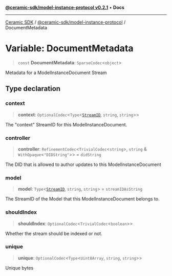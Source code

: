 [**@ceramic-sdk/model-instance-protocol v0.2.1**](../README.md) • **Docs**

***

[Ceramic SDK](../../../README.md) / [@ceramic-sdk/model-instance-protocol](../README.md) / DocumentMetadata

# Variable: DocumentMetadata

> `const` **DocumentMetadata**: `SparseCodec`\<`object`\>

Metadata for a ModelInstanceDocument Stream

## Type declaration

### context

> **context**: `OptionalCodec`\<`Type`\<[`StreamID`](../../identifiers/classes/StreamID.md), `string`, `string`\>\>

The "context" StreamID for this ModelInstanceDocument.

### controller

> **controller**: `RefinementCodec`\<`TrivialCodec`\<`string`\>, `string` & `WithOpaque`\<`"DIDString"`\>\> = `didString`

The DID that is allowed to author updates to this ModelInstanceDocument

### model

> **model**: `Type`\<[`StreamID`](../../identifiers/classes/StreamID.md), `string`, `string`\> = `streamIDAsString`

The StreamID of the Model that this ModelInstanceDocument belongs to.

### shouldIndex

> **shouldIndex**: `OptionalCodec`\<`TrivialCodec`\<`boolean`\>\>

Whether the stream should be indexed or not.

### unique

> **unique**: `OptionalCodec`\<`Type`\<`Uint8Array`, `string`, `string`\>\>

Unique bytes
